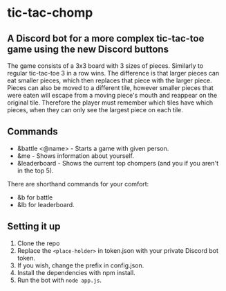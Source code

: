 # tic-tac-chomp

## A Discord bot for a more complex tic-tac-toe game using the new Discord buttons

The game consists of a 3x3 board with 3 sizes of pieces. Similarly to regular tic-tac-toe 3 in a row wins. The difference is that larger pieces can eat smaller pieces, which then replaces that piece with the larger piece. Pieces can also be moved to a different tile, however smaller pieces that were eaten will escape from a moving piece's mouth and reappear on the original tile. Therefore the player must remember which tiles have which pieces, when they can only see the largest piece on each tile.

## Commands

- &battle <@name> - Starts a game with given person.
- &me - Shows information about yourself.
- &leaderboard - Shows the current top chompers (and you if you aren't in the top 5).

There are shorthand commands for your comfort:
- &b for battle
- &lb for leaderboard.

## Setting it up

1. Clone the repo
2. Replace the `<place-holder>` in token.json with your private Discord bot token.
3. If you wish, change the prefix in config.json.
4. Install the dependencies with npm install.
5. Run the bot with `node app.js`.
